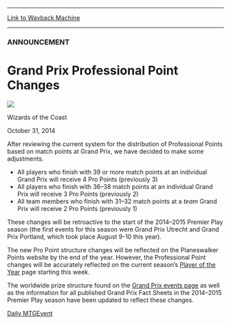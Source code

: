 
---
[Link to Wayback Machine](https://web.archive.org/web/20141102141430/http://magic.wizards.com/en/articles/archive/grand-prix-professional-point-changes-2014-10-31)

[_metadata_:description]:- "After reviewing the current system for the distribution of Professional Points based on match points at Grand Prix, we have decided to make some adjustments. All players who finish with 39 or more match points at an individual Grand Prix will receive 4 Pro Points (previously 3) All players who finish with 36–38 match points at an individual Grand Prix will receive 3 Pro Points (previously 2) All team members who finish with 31–32 match points at a team Grand Prix will receive 2 Pro Points (previously 1)"
[_metadata_:generator]:- "Drupal 7 (http://drupal.org)"
[_metadata_:node]:- "293521"
[_metadata_:publish_date]:- "2014-10-31"
[_metadata_:source]:- "div-main"
[_metadata_:title]:- "Grand Prix Professional Point Changes"
[_metadata_:wayback_capture_timestamp]:- "2014-11-02 14:14:30"
[_metadata_:wayback_raw_url]:- "https://web.archive.org/web/20141102141430id_/http://magic.wizards.com/en/articles/archive/grand-prix-professional-point-changes-2014-10-31"
[_metadata_:wayback_url]:- "http://magic.wizards.com/en/articles/archive/grand-prix-professional-point-changes-2014-10-31"
---





### ANNOUNCEMENT


Grand Prix Professional Point Changes
=====================================



![](https://web.archive.org/web/20141030171932im_/http://magic.wizards.com/sites/mtg/files/styles/auth_small/public/images/person/authorpic_WizardsoftheCoast.jpg?itok=yfDPlmAq)

Wizards of the Coast




October 31, 2014
 










After reviewing the current system for the distribution of Professional Points based on match points at Grand Prix, we have decided to make some adjustments.


* All players who finish with 39 or more match points at an individual Grand Prix will receive 4 Pro Points (previously 3)
* All players who finish with 36–38 match points at an individual Grand Prix will receive 3 Pro Points (previously 2)
* All team members who finish with 31–32 match points at a *team* Grand Prix will receive 2 Pro Points (previously 1)


These changes will be retroactive to the start of the 2014–2015 Premier Play season (the first events for this season were Grand Prix Utrecht and Grand Prix Portland, which took place August 9-10 this year).



The new Pro Point structure changes will be reflected on the Planeswalker Points website by the end of the year. However, the Professional Point changes will be accurately reflected on the current season’s [Player of the Year](http://magic.wizards.com/node/259396) page starting this week.


The worldwide prize structure found on the [Grand Prix events page](http://magic.wizards.com/en/content/grand-prix-event-types-events) as well as the information for all published Grand Prix Fact Sheets in the 2014–2015 Premier Play season have been updated to reflect these changes.


[Daily MTG](/en/tags/daily-mtg)[Event](/en/tags/event)





 
 




  







